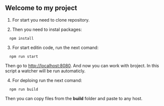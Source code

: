 ## Welcome to my project

1. For start you need to clone repository.

2. Then you need to instal packages: 

```
  npm install
```
3. For start editin code, run the next comand: 

```
  npm run start
```
Then go to [http://localhost:8080](http://localhost:8080).
And now you can work with broject.
In this script a watcher will be run automaticly.

4. For deploing run the next comand: 
```
  npm run build
```
Then you can copy files from the **build** folder and paste to any host.
